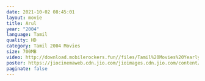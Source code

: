 ```yaml
---
date: 2021-10-02 08:45:01
layout: movie
title: Arul
year: "2004"
language: Tamil
quality: HD
category: Tamil 2004 Movies
size: 700MB
video: http://download.mobilerockers.fun//files/Tamil%20Movies%20Yearly%20Collections/Tamil%202004%20Collections/Arul%20(2004)/Arul%20(2004)%20Full%20Movies/Arul%20(2004)%20HDRip/Arul%20(2004)%20HDRip%20Single%20Part.mp4
poster: https://jiocinemaweb.cdn.jio.com/jioimages.cdn.jio.com/content/entry/dynamiccontent/thumbs/512/512/0/98/50/114bb1b0994411e99e7cff9afcfed086_1563000473487_p_medium.jpg
paginate: false
---
```

